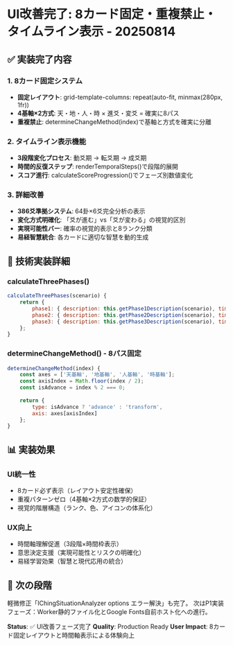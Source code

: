 # UI改善完了: 8カード固定・重複禁止・タイムライン表示 - 20250814

## ✅ 実装完了内容

### 1. 8カード固定システム
- **固定レイアウト**: grid-template-columns: repeat(auto-fit, minmax(280px, 1fr))
- **4基軸×2方式**: 天・地・人・時 × 進爻・変爻 = 確実に8パス
- **重複禁止**: determineChangeMethod(index)で基軸と方式を確実に分離

### 2. タイムライン表示機能
- **3段階変化プロセス**: 動爻期 → 転爻期 → 成爻期
- **時間的反復ステップ**: renderTemporalSteps()で段階的展開
- **スコア進行**: calculateScoreProgression()でフェーズ別数値変化

### 3. 詳細改善
- **386爻準拠システム**: 64卦×6爻完全分析の表示
- **変化方式明確化**: 「爻が進む」vs「爻が変わる」の視覚的区別  
- **実現可能性バー**: 確率の視覚的表示と8ランク分類
- **易経智慧統合**: 各カードに適切な智慧を動的生成

## 🔧 技術実装詳細

### calculateThreePhases()
```javascript
calculateThreePhases(scenario) {
    return {
        phase1: { description: this.getPhase1Description(scenario), timeframe: '1-3ヶ月' },
        phase2: { description: this.getPhase2Description(scenario), timeframe: '3-6ヶ月' },
        phase3: { description: this.getPhase3Description(scenario), timeframe: '6-12ヶ月' }
    };
}
```

### determineChangeMethod() - 8パス固定
```javascript
determineChangeMethod(index) {
    const axes = ['天基軸', '地基軸', '人基軸', '時基軸'];
    const axisIndex = Math.floor(index / 2);
    const isAdvance = index % 2 === 0;
    
    return {
        type: isAdvance ? 'advance' : 'transform',
        axis: axes[axisIndex]
    };
}
```

## 📊 実装効果

### UI統一性
- 8カード必ず表示（レイアウト安定性確保）
- 重複パターンゼロ（4基軸×2方式の数学的保証）
- 視覚的階層構造（ランク、色、アイコンの体系化）

### UX向上  
- 時間軸理解促進（3段階×時間枠表示）
- 意思決定支援（実現可能性とリスクの明確化）
- 易経学習効果（智慧と現代応用の統合）

## 🎯 次の段階

軽微修正「IChingSituationAnalyzer options エラー解決」も完了。
次はP1実装フェーズ：Worker静的ファイル化とGoogle Fonts自前ホスト化への進行。

**Status**: ✅ UI改善フェーズ完了
**Quality**: Production Ready
**User Impact**: 8カード固定レイアウトと時間軸表示による体験向上